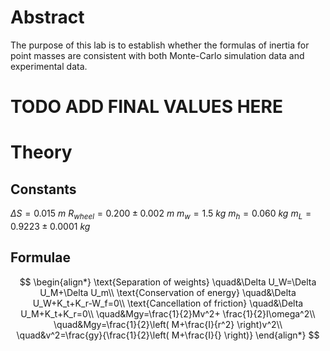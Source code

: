 # Abstract

The purpose of this lab is to establish whether the formulas of inertia for point masses are consistent with both Monte-Carlo simulation data and experimental data.

# TODO ADD FINAL VALUES HERE

# Theory

## Constants

$\Delta S=0.015~ m$
$R_{wheel}=0.200\pm0.002~ m$
$m_w=1.5~ kg$
$m_h=0.060~ kg$
$m_L=0.9223\pm0.0001~ kg$

## Formulae

$$
\begin{align*}
\text{Separation of weights} \quad&\Delta U_W=\Delta U_M+\Delta U_m\\
\text{Conservation of energy} \quad&\Delta U_W+K_t+K_r-W_f=0\\
\text{Cancellation of friction} \quad&\Delta U_M+K_t+K_r=0\\
\quad&Mgy=\frac{1}{2}Mv^2+ \frac{1}{2}I\omega^2\\
\quad&Mgy=\frac{1}{2}\left( M+\frac{I}{r^2} \right)v^2\\
\quad&v^2=\frac{gy}{\frac{1}{2}\left( M+\frac{I}{} \right)}
\end{align*}
$$

